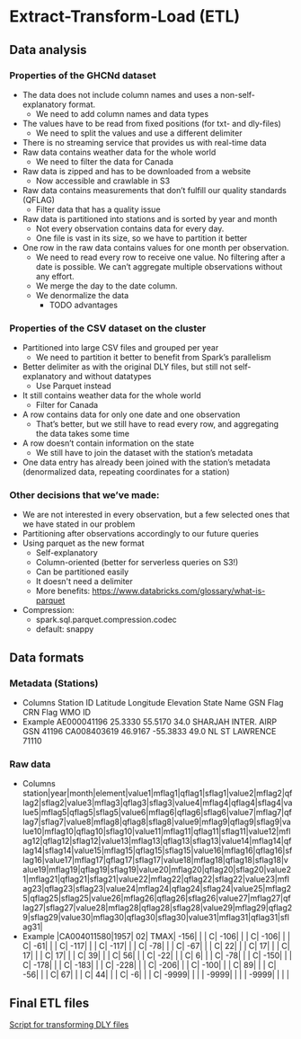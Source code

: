 # Extract-Transform-Load (ETL)

## Data analysis
### Properties of the GHCNd dataset
* The data does not include column names and uses a non-self-explanatory format.
  * We need to add column names and data types
* The values have to be read from fixed positions (for txt- and dly-files)
  * We need to split the values and use a different delimiter
* There is no streaming service that provides us with real-time data
* Raw data contains weather data for the whole world
  * We need to filter the data for Canada
* Raw data is zipped and has to be downloaded from a website
  * Now accessible and crawlable in S3
* Raw data contains measurements that don’t fulfill our quality standards (QFLAG)
  * Filter data that has a quality issue
* Raw data is partitioned into stations and is sorted by year and month
  * Not every observation contains data for every day.
  * One file is vast in its size, so we have to partition it better
* One row in the raw data contains values for one month per observation.
  * We need to read every row to receive one value. No filtering after a date is possible. We can’t aggregate multiple observations without any effort.
  * We merge the day to the date column.
  * We denormalize the data
    * TODO advantages 

### Properties of the CSV dataset on the cluster
* Partitioned into large CSV files and grouped per year
  * We need to partition it better to benefit from Spark’s parallelism
* Better delimiter as with the original DLY files, but still not self-explanatory and without datatypes
  * Use Parquet instead
* It still contains weather data for the whole world
  * Filter for Canada
* A row contains data for only one date and one observation
  * That’s better, but we still have to read every row, and aggregating the data takes some time
* A row  doesn’t contain information on the state
  * We still have to join the dataset with the station’s metadata
* One data entry has already been joined with the station’s metadata (denormalized data, repeating coordinates for a station)

### Other decisions that we’ve made:
* We are not interested in every observation, but a few selected ones that we have stated in our problem
* Partitioning after observations accordingly to our future queries
* Using parquet as the new format
  * Self-explanatory
  * Column-oriented (better for serverless queries on S3!)
  * Can be partitioned easily
  * It doesn't need a delimiter
  * More benefits: https://www.databricks.com/glossary/what-is-parquet
* Compression:
  * spark.sql.parquet.compression.codec 
  * default: snappy

## Data formats
### Metadata (Stations)
* Columns
Station ID	 Latitude    Longitude Elevation State Name GSN Flag CRN Flag WMO ID
* Example 
AE000041196  25.3330   55.5170   34.0    SHARJAH INTER. AIRP            GSN     41196
CA008403619  46.9167  -55.3833   49.0 NL ST LAWRENCE                            71110 

### Raw data
* Columns
station|year|month|element|value1|mflag1|qflag1|sflag1|value2|mflag2|qflag2|sflag2|value3|mflag3|qflag3|sflag3|value4|mflag4|qflag4|sflag4|value5|mflag5|qflag5|sflag5|value6|mflag6|qflag6|sflag6|value7|mflag7|qflag7|sflag7|value8|mflag8|qflag8|sflag8|value9|mflag9|qflag9|sflag9|value10|mflag10|qflag10|sflag10|value11|mflag11|qflag11|sflag11|value12|mflag12|qflag12|sflag12|value13|mflag13|qflag13|sflag13|value14|mflag14|qflag14|sflag14|value15|mflag15|qflag15|sflag15|value16|mflag16|qflag16|sflag16|value17|mflag17|qflag17|sflag17|value18|mflag18|qflag18|sflag18|value19|mflag19|qflag19|sflag19|value20|mflag20|qflag20|sflag20|value21|mflag21|qflag21|sflag21|value22|mflag22|qflag22|sflag22|value23|mflag23|qflag23|sflag23|value24|mflag24|qflag24|sflag24|value25|mflag25|qflag25|sflag25|value26|mflag26|qflag26|sflag26|value27|mflag27|qflag27|sflag27|value28|mflag28|qflag28|sflag28|value29|mflag29|qflag29|sflag29|value30|mflag30|qflag30|sflag30|value31|mflag31|qflag31|sflag31|
* Example
|CA004011580|1957|   02|   TMAX|  -156|      |      |     C|  -106|      |      |     C|  -106|      |      |     C|   -61|      |      |     C|  -117|      |      |     C|  -117|      |      |     C|   -78|      |      |     C|   -67|      |      |     C|    22|      |      |     C|     17|       |       |      C|     17|       |       |      C|     17|       |       |      C|     39|       |       |      C|     56|       |       |      C|    -22|       |       |      C|      6|       |       |      C|    -78|       |       |      C|   -150|       |       |      C|   -178|       |       |      C|   -183|       |       |      C|   -228|       |       |      C|   -206|       |       |      C|   -100|       |       |      C|     89|       |       |      C|    -56|       |       |      C|     67|       |       |      C|     44|       |       |      C|     -6|       |       |      C|  -9999|       |       |       |  -9999|       |       |       |  -9999|       |       |       |


## Final ETL files
[Script for transforming DLY files](ETL-dly-files.py)
